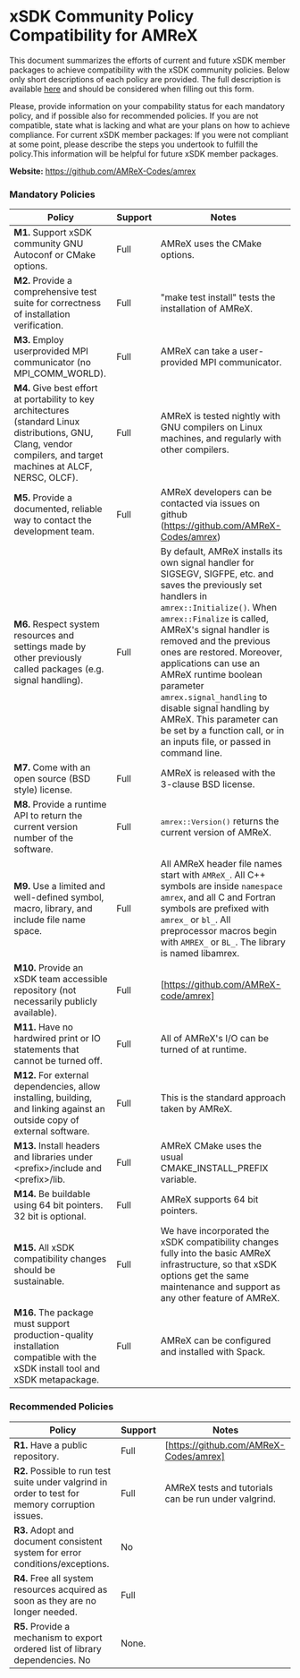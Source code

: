 # xSDK Community Policy Compatibility for AMReX

This document summarizes the efforts of current and future xSDK member packages to achieve compatibility with the xSDK community policies. Below only short descriptions of each policy are provided. The full description is available [here](https://docs.google.com/document/d/1DCx2Duijb0COESCuxwEEK1j0BPe2cTIJ-AjtJxt3290/edit#heading=h.2hp5zbf0n3o3)
and should be considered when filling out this form.

Please, provide information on your compability status for each mandatory policy, and if possible also for recommended policies.
If you are not compatible, state what is lacking and what are your plans on how to achieve compliance.
For current xSDK member packages: If you were not compliant at some point, please describe the steps you undertook to fulfill the policy.This information will be helpful for future xSDK member packages.

**Website:**  https://github.com/AMReX-Codes/amrex

### Mandatory Policies

| Policy                 |Support| Notes                   |
|------------------------|-------|-------------------------|
|**M1.** Support xSDK community GNU Autoconf or CMake options. |Full| AMReX uses the CMake options.|
|**M2.** Provide a comprehensive test suite for correctness of installation verification. |Full| "make test install" tests the installation of AMReX. |
|**M3.** Employ userprovided MPI communicator (no MPI_COMM_WORLD). |Full| AMReX can take a user-provided MPI communicator.|
|**M4.** Give best effort at portability to key architectures (standard Linux distributions, GNU, Clang, vendor compilers, and target machines at ALCF, NERSC, OLCF). |Full| AMReX is tested nightly with GNU compilers on Linux machines, and regularly with other compilers. |
|**M5.** Provide a documented, reliable way to contact the development team. |Full| AMReX developers can be contacted via issues on github (https://github.com/AMReX-Codes/amrex)|
|**M6.** Respect system resources and settings made by other previously called packages (e.g. signal handling). |Full| By default, AMReX installs its own signal handler for SIGSEGV, SIGFPE, etc. and saves the previously set handlers in `amrex::Initialize()`.  When `amrex::Finalize` is called, AMReX's signal handler is removed and the previous ones are restored.  Moreover, applications can use an AMReX runtime boolean parameter `amrex.signal_handling` to disable signal handling by AMReX.  This parameter can be set by a function call, or in an inputs file, or passed in command line. |
|**M7.** Come with an open source (BSD style) license. |Full| AMReX is released with the 3-clause BSD license. |
|**M8.** Provide a runtime API to return the current version number of the software. |Full| <tt>amrex::Version()</tt> returns the current version of AMReX.|
|**M9.** Use a limited and well-defined symbol, macro, library, and include file name space. |Full|All AMReX header file names start with `AMReX_`.  All C++ symbols are inside `namespace amrex`, and all C and Fortran symbols are prefixed with `amrex_` or `bl_`.  All preprocessor macros begin with `AMREX_` or `BL_`.  The library is named libamrex. |
|**M10.** Provide an xSDK team accessible repository (not necessarily publicly available). |Full| [https://github.com/AMReX-code/amrex] |
|**M11.** Have no hardwired print or IO statements that cannot be turned off. |Full| All of AMReX's I/O can be turned of at runtime. |
|**M12.** For external dependencies, allow installing, building, and linking against an outside copy of external software. |Full| This is the standard approach taken by AMReX.|
|**M13.** Install headers and libraries under \<prefix\>/include and \<prefix\>/lib. |Full|  AMReX CMake uses the usual CMAKE_INSTALL_PREFIX variable.|
|**M14.** Be buildable using 64 bit pointers. 32 bit is optional. |Full| AMReX supports 64 bit pointers. |
|**M15.** All xSDK compatibility changes should be sustainable. |Full| We have incorporated the xSDK compatibility changes fully into the basic AMReX infrastructure, so that xSDK options get the same maintenance and support as any other feature of AMReX.  |
|**M16.** The package must support production-quality installation compatible with the xSDK install tool and xSDK metapackage. |Full| AMReX can be configured and installed with Spack. |

### Recommended Policies

| Policy                 |Support| Notes                   |
|------------------------|-------|-------------------------|
|**R1.** Have a public repository. |Full| [https://github.com/AMReX-Codes/amrex] |
|**R2.** Possible to run test suite under valgrind in order to test for memory corruption issues. |Full| AMReX tests and tutorials can be run under valgrind.|
|**R3.** Adopt and document consistent system for error conditions/exceptions. |No| |
|**R4.** Free all system resources acquired as soon as they are no longer needed. |Full| 
|**R5.** Provide a mechanism to export ordered list of library dependencies.  No| None.|

